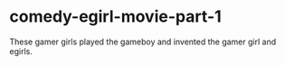# comedy-egirl-movie-part-1
These gamer girls played the gameboy and invented the gamer girl and egirls.
